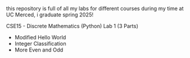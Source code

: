 this repository is full of all my labs for different courses during my time at UC Merced, i graduate spring 2025!

CSE15 - Discrete Mathematics (Python)
Lab 1 (3 Parts)
* Modified Hello World
* Integer Classification
* More Even and Odd
